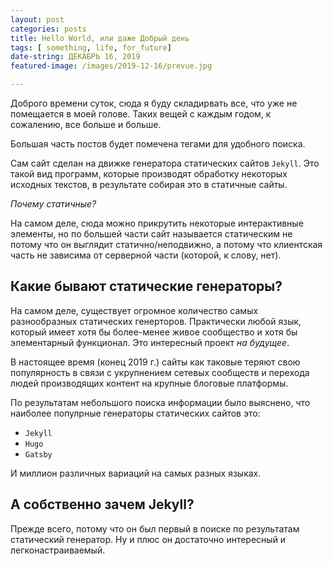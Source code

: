 ```yaml
---
layout: post
categories: posts
title: Hello World, или даже Добрый день
tags: [ something, life, for_future]
date-string: ДЕКАБРЬ 16, 2019
featured-image: /images/2019-12-16/prevue.jpg

---
```




Доброго времени суток, сюда я буду складирвать все, что уже не помещается в моей голове. Таких вещей с каждым годом, к сожалению, все больше и больше. 

Большая часть постов будет помечена тегами для удобного поиска.

Cам сайт сделан на движке генератора статических сайтов ``Jekyll``. Это такой вид программ, которые производят обработку некоторых исходных текстов, в результате собирая это в статичные сайты. 

*Почему статичные?* 

На самом деле, сюда можно прикрутить некоторые интерактивные элементы, но по большей части сайт называется статическим не потому что он выглядит статично/неподвижно, а потому что клиентская часть не зависима от серверной части (которой, к слову, нет). 

## Какие бывают статические генераторы? 

На самом деле, существует огромное количество самых разнообразных статических генерторов. Практически любой язык, который имеет хотя бы более-менее живое сообщество и хотя бы элементарный функционал. Это интересный проект *на будущее*. 

В настоящее время (конец 2019 г.) сайты как таковые теряют свою популярность в связи с укрупнением сетевых сообществ и перехода людей производящих контент на крупные блоговые платформы. 

По результатам небольшого поиска информации было выяснено, что наиболее популрные генераторы статических сайтов это: 
- ``Jekyll``
- ``Hugo``
- ``Gatsby``

И миллион различных вариаций на самых разных языках. 


## А собственно зачем Jekyll? 

Прежде всего, потому что он был первый в поиске по результатам статический генератор. Ну и плюс он достаточно интересный и легконастраиваемый. 
